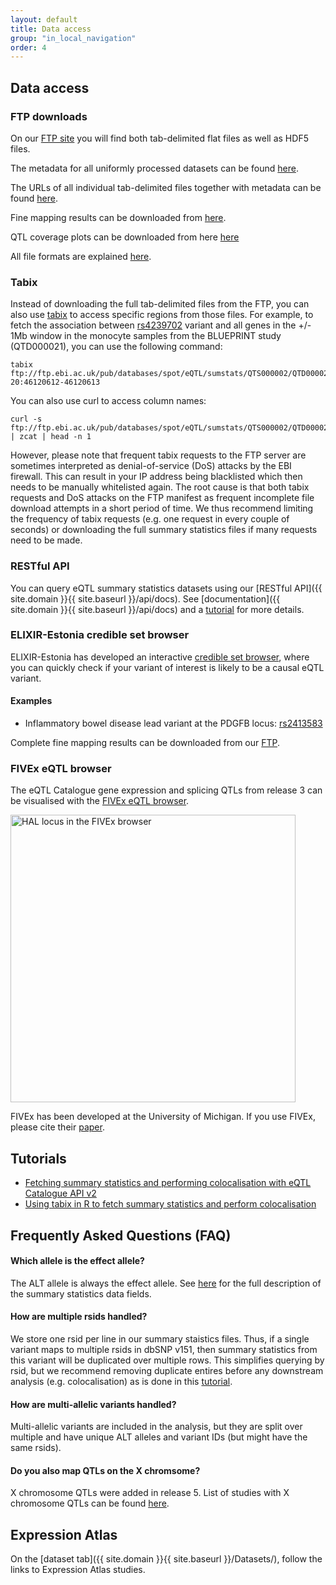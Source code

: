 ```yaml
---
layout: default
title: Data access
group: "in_local_navigation"
order: 4
---
```


## Data access

### FTP downloads

On our [FTP site](http://ftp.ebi.ac.uk/pub/databases/spot/eQTL) you will find both tab-delimited flat files as well as HDF5 files.

The metadata for all uniformly processed datasets can be found [here](https://github.com/eQTL-Catalogue/eQTL-Catalogue-resources/blob/master/data_tables/dataset_metadata.tsv).

The URLs of all individual tab-delimited files together with metadata can be found [here](https://github.com/kauralasoo/eQTL-Catalogue-resources/blob/master/tabix/).

Fine mapping results can be downloaded from [here](http://ftp.ebi.ac.uk/pub/databases/spot/eQTL/susie/).

QTL coverage plots can be downloaded from here [here](http://ftp.ebi.ac.uk/pub/databases/spot/eQTL/coverage_plots/)

All file formats are explained [here](https://github.com/eQTL-Catalogue/eQTL-Catalogue-resources/blob/master/tabix/Columns.md).

### Tabix

Instead of downloading the full tab-delimited files from the FTP, you can also use [tabix](http://www.htslib.org/doc/tabix.1.html) to access specific regions from those files. For example, to fetch the association between [rs4239702](http://www.ensembl.org/Homo_sapiens/Variation/Explore?r=20:46120112-46121112;v=rs4239702;vdb=variation;vf=528871173) variant and all genes in the +/- 1Mb window in the monocyte samples from the BLUEPRINT study (QTD000021), you can use the following command:

```console
tabix ftp://ftp.ebi.ac.uk/pub/databases/spot/eQTL/sumstats/QTS000002/QTD000021/QTD000021.all.tsv.gz 20:46120612-46120613
```

You can also use curl to access column names:
```console
curl -s ftp://ftp.ebi.ac.uk/pub/databases/spot/eQTL/sumstats/QTS000002/QTD000021/QTD000021.all.tsv.gz | zcat | head -n 1
```


However, please note that frequent tabix requests to the FTP server are sometimes interpreted as denial-of-service (DoS) attacks by the EBI firewall. This can result in your IP address being blacklisted which then needs to be manually whitelisted again. The root cause is that both tabix requests and DoS attacks on the FTP manifest as frequent incomplete file download attempts in a short period of time. We thus recommend limiting the frequency of tabix requests (e.g. one request in every couple of seconds) or downloading the full summary statistics files if many requests need to be made.

### RESTful API

You can query eQTL summary statistics datasets using our [RESTful API]({{ site.domain }}{{ site.baseurl }}/api/docs). See [documentation]({{ site.domain }}{{ site.baseurl }}/api/docs) and a [tutorial](https://github.com/eQTL-Catalogue/eQTL-Catalogue-resources/blob/master/tutorials/API_v2/eQTL_API_tutorial.md) for more details.

### ELIXIR-Estonia credible set browser
ELIXIR-Estonia has developed an interactive [credible set browser](https://elixir.ut.ee/eqtl/), where you can quickly check if your variant of interest is likely to be a causal eQTL variant. 

#### Examples
* Inflammatory bowel disease lead variant at the PDGFB locus: [rs2413583](https://elixir.ut.ee/eqtl/?rsid=rs2413583)

Complete fine mapping results can be downloaded from our [FTP](ftp://ftp.ebi.ac.uk/pub/databases/spot/eQTL/credible_sets/).

### FIVEx eQTL browser
The eQTL Catalogue gene expression and splicing QTLs from release 3 can be visualised with the [FIVEx eQTL browser](https://fivex.sph.umich.edu/).

<img src="../static/HAL.png" alt="HAL locus in the FIVEx browser" width="456" height="460"/>

FIVEx has been developed at the University of Michigan. If you use FIVEx, please cite their [paper](https://doi.org/10.1093/bioinformatics/btab614). 

## Tutorials

* [Fetching summary statistics and performing colocalisation with eQTL Catalogue API v2](https://github.com/eQTL-Catalogue/eQTL-Catalogue-resources/blob/master/tutorials/API_v2/eQTL_API_tutorial.md)
* [Using tabix in R to fetch summary statistics and perform colocalisation](http://htmlpreview.github.io/?https://github.com/kauralasoo/eQTL-Catalogue-resources/blob/master/tutorials/tabix_use_case.html)

## Frequently Asked Questions (FAQ)
#### Which allele is the effect allele? 
The ALT allele is always the effect allele. See [here](https://github.com/eQTL-Catalogue/eQTL-Catalogue-resources/blob/master/tabix/Columns.md) for the full description of the summary statistics data fields. 

#### How are multiple rsids handled?
We store one rsid per line in our summary staistics files. Thus, if a single variant maps to multiple rsids in dbSNP v151, then summary statistics from this variant will be duplicated over multiple rows. This simplifies querying by rsid, but we recommend removing duplicate entires before any downstream analysis (e.g. colocalisation) as is done in this [tutorial](http://htmlpreview.github.io/?https://github.com/kauralasoo/eQTL-Catalogue-resources/blob/master/tutorials/tabix_use_case.html). 

#### How are multi-allelic variants handled?
Multi-allelic variants are included in the analysis, but they are split over multiple and have unique ALT alleles and variant IDs (but might have the same rsids).

#### Do you also map QTLs on the X chromsome?
X chromosome QTLs were added in release 5. List of studies with X chromosome QTLs can be found [here](https://github.com/eQTL-Catalogue/eQTL-Catalogue-resources/blob/master/data_tables/chrX_genotypes.tsv).

## Expression Atlas

On the [dataset tab]({{ site.domain }}{{ site.baseurl }}/Datasets/), follow the links to Expression Atlas studies.
